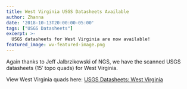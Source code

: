 ```yaml
---
title: West Virginia USGS Datasheets Available
author: Zhanna
date: '2018-10-13T20:00:00-05:00'
tags: ["USGS Datasheets"]
excerpt: >-
  USGS datasheets for West Virginia are now available!
featured_image: wv-featured-image.png
---
```


Again thanks to Jeff Jalbrzikowski of NGS, we have the scanned USGS datasheets (15′ topo quads) for West Virginia.

View West Virginia quads here: [USGS Datasheets: West Virginia](/usgs-datasheets/west-virginia/)
